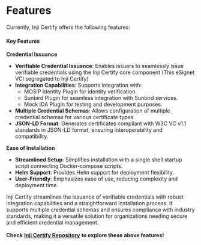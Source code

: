 # Features

Currently, Inji Certify offers the following features:

#### **Key Features**

**Credential Issuance**

* **Verifiable Credential Issuance**: Enables issuers to seamlessly issue verifiable credentials using the Inji Certify core component (This eSignet VCI segregated to Inji Certify)
* **Integration Capabilities**: Supports integration with:
  * MOSIP Identity Plugin for identity verification.
  * Sunbird Plugin for seamless integration with Sunbird services.
  * Mock IDA Plugin for testing and development purposes.
* **Multiple Credential Schemas**: Allows configuration of multiple credential schemas for various certificate types.
* **JSON-LD Format**: Generates certificates compliant with W3C VC v1.1 standards in JSON-LD format, ensuring interoperability and compatibility.

**Ease of Installation**

* **Streamlined Setup**: Simplifies installation with a single shell startup script connecting Docker-compose scripts.
* **Helm Support**: Provides Helm support for deployment flexibility.
* **User-Friendly**: Emphasizes ease of use, reducing complexity and deployment time.

Inji Certify streamlines the issuance of verifiable credentials with robust integration capabilities and a straightforward installation process. It supports multiple credential schemas and ensures compliance with industry standards, making it a versatile solution for organizations needing secure and efficient credential management.\
\
**Check** [**Inji Certify Repository**](https://github.com/mosip/inji-certify/tree/v0.9.0) **to explore these above features!**
